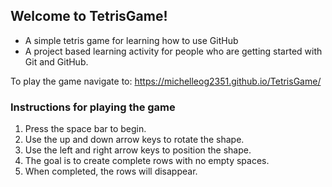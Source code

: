 ## Welcome to TetrisGame!

- A simple tetris game for learning how to use GitHub
- A project based learning activity for people who are getting started with Git and GitHub.

To play the game navigate to: https://michelleog2351.github.io/TetrisGame/

### Instructions for playing the game

1. Press the space bar to begin.
2. Use the up and down arrow keys to rotate the shape.
3. Use the left and right arrow keys to position the shape.
4. The goal is to create complete rows with no empty spaces.
5. When completed, the rows will disappear.
